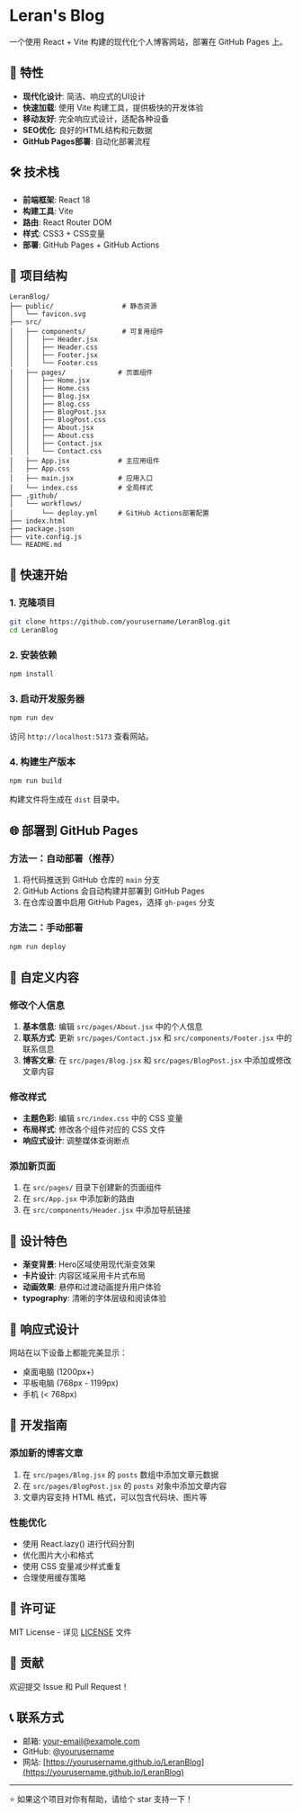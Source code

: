 # Leran's Blog

一个使用 React + Vite 构建的现代化个人博客网站，部署在 GitHub Pages 上。

## 🌟 特性

- **现代化设计**: 简洁、响应式的UI设计
- **快速加载**: 使用 Vite 构建工具，提供极快的开发体验
- **移动友好**: 完全响应式设计，适配各种设备
- **SEO优化**: 良好的HTML结构和元数据
- **GitHub Pages部署**: 自动化部署流程

## 🛠️ 技术栈

- **前端框架**: React 18
- **构建工具**: Vite
- **路由**: React Router DOM
- **样式**: CSS3 + CSS变量
- **部署**: GitHub Pages + GitHub Actions

## 📁 项目结构

```
LeranBlog/
├── public/                 # 静态资源
│   └── favicon.svg
├── src/
│   ├── components/         # 可复用组件
│   │   ├── Header.jsx
│   │   ├── Header.css
│   │   ├── Footer.jsx
│   │   └── Footer.css
│   ├── pages/             # 页面组件
│   │   ├── Home.jsx
│   │   ├── Home.css
│   │   ├── Blog.jsx
│   │   ├── Blog.css
│   │   ├── BlogPost.jsx
│   │   ├── BlogPost.css
│   │   ├── About.jsx
│   │   ├── About.css
│   │   ├── Contact.jsx
│   │   └── Contact.css
│   ├── App.jsx            # 主应用组件
│   ├── App.css
│   ├── main.jsx           # 应用入口
│   └── index.css          # 全局样式
├── .github/
│   └── workflows/
│       └── deploy.yml     # GitHub Actions部署配置
├── index.html
├── package.json
├── vite.config.js
└── README.md
```

## 🚀 快速开始

### 1. 克隆项目

```bash
git clone https://github.com/yourusername/LeranBlog.git
cd LeranBlog
```

### 2. 安装依赖

```bash
npm install
```

### 3. 启动开发服务器

```bash
npm run dev
```

访问 `http://localhost:5173` 查看网站。

### 4. 构建生产版本

```bash
npm run build
```

构建文件将生成在 `dist` 目录中。

## 🌐 部署到 GitHub Pages

### 方法一：自动部署（推荐）

1. 将代码推送到 GitHub 仓库的 `main` 分支
2. GitHub Actions 会自动构建并部署到 GitHub Pages
3. 在仓库设置中启用 GitHub Pages，选择 `gh-pages` 分支

### 方法二：手动部署

```bash
npm run deploy
```

## 📝 自定义内容

### 修改个人信息

1. **基本信息**: 编辑 `src/pages/About.jsx` 中的个人信息
2. **联系方式**: 更新 `src/pages/Contact.jsx` 和 `src/components/Footer.jsx` 中的联系信息
3. **博客文章**: 在 `src/pages/Blog.jsx` 和 `src/pages/BlogPost.jsx` 中添加或修改文章内容

### 修改样式

- **主题色彩**: 编辑 `src/index.css` 中的 CSS 变量
- **布局样式**: 修改各个组件对应的 CSS 文件
- **响应式设计**: 调整媒体查询断点

### 添加新页面

1. 在 `src/pages/` 目录下创建新的页面组件
2. 在 `src/App.jsx` 中添加新的路由
3. 在 `src/components/Header.jsx` 中添加导航链接

## 🎨 设计特色

- **渐变背景**: Hero区域使用现代渐变效果
- **卡片设计**: 内容区域采用卡片式布局
- **动画效果**: 悬停和过渡动画提升用户体验
- **typography**: 清晰的字体层级和阅读体验

## 📱 响应式设计

网站在以下设备上都能完美显示：

- 桌面电脑 (1200px+)
- 平板电脑 (768px - 1199px)
- 手机 (< 768px)

## 🔧 开发指南

### 添加新的博客文章

1. 在 `src/pages/Blog.jsx` 的 `posts` 数组中添加文章元数据
2. 在 `src/pages/BlogPost.jsx` 的 `posts` 对象中添加文章内容
3. 文章内容支持 HTML 格式，可以包含代码块、图片等

### 性能优化

- 使用 React.lazy() 进行代码分割
- 优化图片大小和格式
- 使用 CSS 变量减少样式重复
- 合理使用缓存策略

## 📄 许可证

MIT License - 详见 [LICENSE](LICENSE) 文件

## 🤝 贡献

欢迎提交 Issue 和 Pull Request！

## 📞 联系方式

- 邮箱: your-email@example.com
- GitHub: [@yourusername](https://github.com/yourusername)
- 网站: [https://yourusername.github.io/LeranBlog](https://yourusername.github.io/LeranBlog)

---

⭐ 如果这个项目对你有帮助，请给个 star 支持一下！
